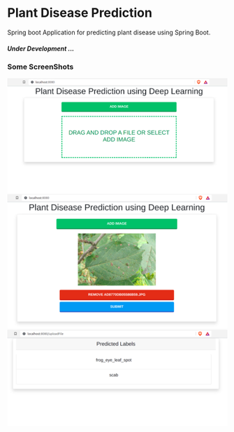 # Plant Disease Prediction
Spring boot Application for predicting plant disease using Spring Boot.
##### Under Development ...
### Some ScreenShots
![index-page](Screenshots/index-page.png)
![index-page-uploded](Screenshots/index-page-uploaded.png)
![result-page](Screenshots/result-page.png)